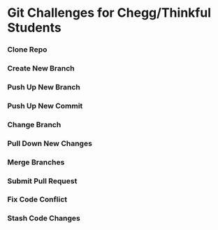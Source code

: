 # Git Challenges for Chegg/Thinkful Students

### Clone Repo

### Create New Branch

### Push Up New Branch

### Push Up New Commit

### Change Branch

### Pull Down New Changes

### Merge Branches

### Submit Pull Request

### Fix Code Conflict 

### Stash Code Changes
